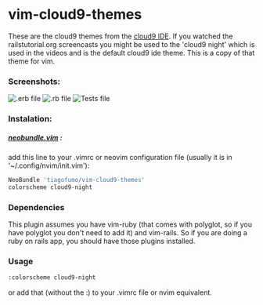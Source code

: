 # vim-cloud9-themes
These are the cloud9 themes from the [cloud9 IDE](http://c9.io). If you watched the railstutorial.org screencasts you might be used to the 'cloud9 night' which is used in the videos and is the default cloud9 ide theme. This is a copy of that theme for vim.
### Screenshots:
![](http://i.imgur.com/Qalar5U.png ".erb file")
![](http://i.imgur.com/A4iDZ25.png ".rb file")
![](http://i.imgur.com/gKnxjSp.png "Tests file")
### Instalation:
##### [neobundle.vim](https://github.com/Shougo/neobundle.vim) :
add this line to your .vimrc or neovim configuration file (usually it is in '~/.config/nvim/init.vim'):
```sh
NeoBundle 'tiagofumo/vim-cloud9-themes'
colorscheme cloud9-night
```
### Dependencies
This plugin assumes you have vim-ruby (that comes with polyglot, so if you have polyglot you don't need to add it) and vim-rails. So if you are doing a ruby on rails app, you should have those plugins installed.
### Usage
```sh
:colorscheme cloud9-night
```
or add that (without the :) to your .vimrc file or nvim equivalent.
